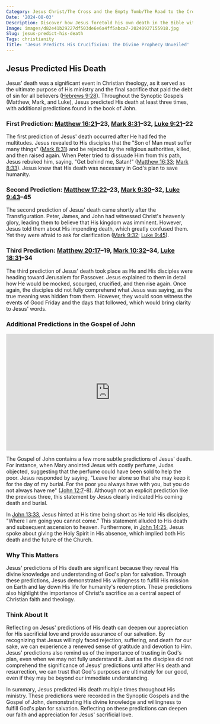 ```yaml
---
Category: Jesus Christ/The Cross and the Empty Tomb/The Road to the Cross
Date: '2024-08-03'
Description: Discover how Jesus foretold his own death in the Bible with profound insights and significance. Explore the predictions made by Jesus about his crucifixion and resurrection.
Image: images/d82e41b29227df503de6e6a4ff5abca7-20240927155918.jpg
Slug: jesus-predict-his-death
Tags: christianity
Title: 'Jesus Predicts His Crucifixion: The Divine Prophecy Unveiled'
---
```


## Jesus Predicted His Death

Jesus’ death was a significant event in Christian theology, as it served as the ultimate purpose of His ministry and the final sacrifice that paid the debt of sin for all believers ([Hebrews 9:28](https://www.bibleref.com/Hebrews/9/Hebrews-9-28.html)). Throughout the Synoptic Gospels (Matthew, Mark, and Luke), Jesus predicted His death at least three times, with additional predictions found in the book of John.

### First Prediction: [Matthew 16:21](https://www.bibleref.com/Matthew/16/Matthew-16-21.html)–23, [Mark 8:31](https://www.bibleref.com/Mark/8/Mark-8-31.html)–32, [Luke 9:21](https://www.bibleref.com/Luke/9/Luke-9-21.html)–22

The first prediction of Jesus' death occurred after He had fed the multitudes. Jesus revealed to His disciples that the "Son of Man must suffer many things" ([Mark 8:31](https://www.bibleref.com/Mark/8/Mark-8-31.html)) and be rejected by the religious authorities, killed, and then raised again. When Peter tried to dissuade Him from this path, Jesus rebuked him, saying, "Get behind me, Satan!" ([Matthew 16:33](https://www.bibleref.com/Matthew/16/Matthew-16-33.html); [Mark 8:33](https://www.bibleref.com/Mark/8/Mark-8-33.html)). Jesus knew that His death was necessary in God's plan to save humanity.

### Second Prediction: [Matthew 17:22](https://www.bibleref.com/Matthew/17/Matthew-17-22.html)–23, [Mark 9:30](https://www.bibleref.com/Mark/9/Mark-9-30.html)–32, [Luke 9:43](https://www.bibleref.com/Luke/9/Luke-9-43.html)–45

The second prediction of Jesus' death came shortly after the Transfiguration. Peter, James, and John had witnessed Christ's heavenly glory, leading them to believe that His kingdom was imminent. However, Jesus told them about His impending death, which greatly confused them. Yet they were afraid to ask for clarification ([Mark 9:32](https://www.bibleref.com/Mark/9/Mark-9-32.html); [Luke 9:45](https://www.bibleref.com/Luke/9/Luke-9-45.html)).

### Third Prediction: [Matthew 20:17](https://www.bibleref.com/Matthew/20/Matthew-20-17.html)–19, [Mark 10:32](https://www.bibleref.com/Mark/10/Mark-10-32.html)–34, [Luke 18:31](https://www.bibleref.com/Luke/18/Luke-18-31.html)–34

The third prediction of Jesus' death took place as He and His disciples were heading toward Jerusalem for Passover. Jesus explained to them in detail how He would be mocked, scourged, crucified, and then rise again. Once again, the disciples did not fully comprehend what Jesus was saying, as the true meaning was hidden from them. However, they would soon witness the events of Good Friday and the days that followed, which would bring clarity to Jesus' words.

### Additional Predictions in the Gospel of John


<iframe width="560" height="315" src="https://www.youtube.com/embed/t2me51QU00Y" frameborder="0" allow="autoplay; encrypted-media" allowfullscreen></iframe>


The Gospel of John contains a few more subtle predictions of Jesus' death. For instance, when Mary anointed Jesus with costly perfume, Judas objected, suggesting that the perfume could have been sold to help the poor. Jesus responded by saying, "Leave her alone so that she may keep it for the day of my burial. For the poor you always have with you, but you do not always have me" ([John 12:7](https://www.bibleref.com/John/12/John-12-7.html)–8). Although not an explicit prediction like the previous three, this statement by Jesus clearly indicated His coming death and burial.

In [John 13:33](https://www.bibleref.com/John/13/John-13-33.html), Jesus hinted at His time being short as He told His disciples, "Where I am going you cannot come." This statement alluded to His death and subsequent ascension to heaven. Furthermore, in [John 14:25](https://www.bibleref.com/John/14/John-14-25.html), Jesus spoke about giving the Holy Spirit in His absence, which implied both His death and the future of the Church.

### Why This Matters

Jesus' predictions of His death are significant because they reveal His divine knowledge and understanding of God's plan for salvation. Through these predictions, Jesus demonstrated His willingness to fulfill His mission on Earth and lay down His life for humanity's redemption. These predictions also highlight the importance of Christ's sacrifice as a central aspect of Christian faith and theology.

### Think About It

Reflecting on Jesus' predictions of His death can deepen our appreciation for His sacrificial love and provide assurance of our salvation. By recognizing that Jesus willingly faced rejection, suffering, and death for our sake, we can experience a renewed sense of gratitude and devotion to Him. Jesus' predictions also remind us of the importance of trusting in God's plan, even when we may not fully understand it. Just as the disciples did not comprehend the significance of Jesus' predictions until after His death and resurrection, we can trust that God's purposes are ultimately for our good, even if they may be beyond our immediate understanding.

In summary, Jesus predicted His death multiple times throughout His ministry. These predictions were recorded in the Synoptic Gospels and the Gospel of John, demonstrating His divine knowledge and willingness to fulfill God's plan for salvation. Reflecting on these predictions can deepen our faith and appreciation for Jesus' sacrificial love.
